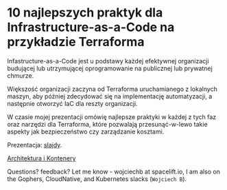 # 10 najlepszych praktyk dla Infrastructure-as-a-Code na przykładzie Terraforma

Infastructure-as-a-Code jest u podstawy każdej efektywnej organizacji budującej lub utrzymującej oprogramowanie na publicznej lub prywatnej chmurze.

Większość organizacji zaczyna od Terraforma uruchamianego z lokalnych maszyn, aby później zdecydować się na implementację automatyzacji, a następnie otworzyć IaC dla reszty organizacji.

W czasie mojej prezentacji omówię najlepsze praktyki w każdej z tych faz oraz narzędzi dla Terraforma, które pozwalają przesunąć-w-lewo takie aspekty jak bezpieczeństwo czy zarządzanie kosztami.

Prezentacja: [slajdy](main_pl.pdf).

[Architektura i Kontenery](https://architekturaikontenery.pl)

Questions? feedback? Let me know - wojciechb at spacelift.io, I am also on the Gophers, CloudNative, and Kubernetes slacks (`Wojciech B`).
